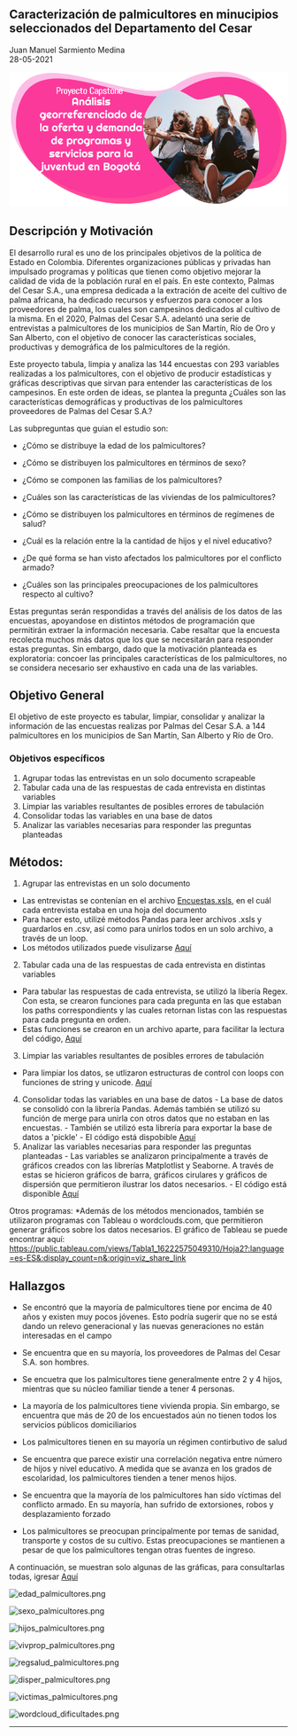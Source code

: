 ## Caracterización de palmicultores en minucipios seleccionados del Departamento del Cesar

Juan Manuel Sarmiento Medina <br>
28-05-2021

![Capstone.png](https://github.com/juanmsarmiento/CapstoneMEPP_2021/blob/main/images/Capstone.png)

## Descripción y Motivación

El desarrollo rural es uno de los principales objetivos de la política de Estado en Colombia. Diferentes organizaciones públicas y privadas han impulsado programas y políticas que tienen como objetivo mejorar la calidad de vida de la población rural en el país. En este contexto, Palmas del Cesar S.A., una empresa dedicada a la extración de aceite del cultivo de palma africana, ha dedicado recursos y esfuerzos para conocer a los proveedores de palma, los cuales son campesinos dedicados al cultivo de la misma. En el 2020, Palmas del Cesar S.A. adelantó una serie de entrevistas a palmicultores de los municipios de San Martín, Río de Oro y San Alberto, con el objetivo de conocer las características sociales, productivas y demográfica de los palmicultores de la región. 

Este proyecto tabula, limpia y analiza las 144 encuestas con 293 variables realizadas a los palmicultores, con el objetivo de producir estadísticas y gráficas descriptivas que sirvan para entender las características de los campesinos. En este orden de ideas, se plantea la pregunta ¿Cuáles son las características demográficas y productivas de los palmicultores proveedores de Palmas del Cesar S.A.?

Las subpreguntas que guian el estudio son: 

- ¿Cómo se distribuye la edad de los palmicultores?

- ¿Cómo se distribuyen los palmicultores en términos de sexo?

- ¿Cómo se componen las familias de los palmicultores?

- ¿Cuáles son las características de las viviendas de los palmicultores?

- ¿Cómo se distribuyen los palmicultores en términos de regímenes de salud?

- ¿Cuál es la relación entre la la cantidad de hijos y el nivel educativo? 

- ¿De qué forma se han visto afectados los palmicultores por el conflicto armado?

- ¿Cuáles son las principales preocupaciones de los palmicultores respecto al cultivo?

Estas preguntas serán respondidas a través del análisis de los datos de las encuestas, apoyandose en distintos métodos de programación que permitirán extraer la información necesaria. Cabe resaltar que la encuesta recolecta muchos más datos que los que se necesitarán para responder estas preguntas. Sin embargo, dado que la motivación planteada es exploratoria: concoer las principales características de los palmicultores, no se considera necesario ser exhaustivo en cada una de las variables.

## Objetivo General

El objetivo de este proyecto es tabular, limpiar, consolidar y analizar la información de las encuestas realizas por Palmas del Cesar S.A. a 144 palmicultores en los municipios de San Martín, San Alberto y Río de Oro.

### Objetivos específicos

1. Agrupar todas las entrevistas en un solo documento scrapeable 
2. Tabular cada una de las respuestas de cada entrevista en distintas variables
3. Limpiar las variables resultantes de posibles errores de tabulación
4. Consolidar todas las variables en una base de datos
5. Analizar las variables necesarias para responder las preguntas planteadas


## Métodos:
1. Agrupar las entrevistas en un solo documento
  - Las entrevistas se contenían en el archivo [Encuestas.xsls](./Encuestas.xlsx), en el cuál cada entrevista estaba en una hoja del documento
  - Para hacer esto, utilizé métodos Pandas para leer archivos .xsls y guardarlos en .csv, así como para unirlos todos en un solo archivo, a través de un loop. 
  - Los métodos utilizados puede visulizarse [Aquí](./scraper_consolidate_surveys.ipynb)
2. Tabular cada una de las respuestas de cada entrevista en distintas variables
  - Para tabular las respuestas de cada entrevista, se utilizó la libería Regex. Con esta, se crearon funciones para cada pregunta en las que estaban los paths correspondients y las cuales retornan listas con las respuestas para cada pregunta en orden.
  - Estas funciones se crearon en un archivo aparte, para facilitar la lectura del código, [Aquí](./scraper_helper.py)
 3. Limpiar las variables resultantes de posibles errores de tabulación
  - Para limpiar los datos, se utlizaron estructuras de control con loops con funciones de string y unicode. [Aquí](./scraper_consolidate_surveys.ipynb)
  4. Consolidar todas las variables en una base de datos
    - La base de datos se consolidó con la librería Pandas. Además también se utilizó su función de merge para unirla con otros datos que no estaban en las encuestas.
    - También se utilizó esta librería para exportar la base de datos a 'pickle'
    - El código está dispobible [Aquí](./scraper_consolidate_surveys.ipynb)
  5. Analizar las variables necesarias para responder las preguntas planteadas
    - Las variables se analizaron principalmente a través de gráficos creados con las librerías Matplotlist y Seaborne. A través de estas se hicieron gráficos de barra, gráficos cirulares y gráficos de dispersión que permitieron ilustrar los datos necesarios.
    - El código está disponible [Aquí](./analysis_surveys.ipynb)    
    
Otros programas:
 *Además de los métodos mencionados, también se utilizaron programas con Tableau o wordclouds.com, que permitieron generar gráficos sobre los datos necesarios. El gráfico de Tableau se puede encontrar aquí:
https://public.tableau.com/views/Tabla1_16222575049310/Hoja2?:language=es-ES&:display_count=n&:origin=viz_share_link
    



## Hallazgos 

- Se encontró que la mayoría de palmicultores tiene por encima de 40 años y existen muy pocos jóvenes. Esto podría sugerir que no se está dando un relevo generacional y las nuevas generaciones no están interesadas en el campo

- Se encuentra que en su mayoría, los proveedores de Palmas del Cesar S.A. son hombres. 

- Se encuetra que los palmicultores tiene generalmente entre 2 y 4 hijos, mientras que su núcleo familiar tiende a tener 4 personas.

- La mayoría de los palmicultores tiene vivienda propia. Sin embargo, se encuentra que más de 20 de los encuestados aún no tienen todos los servicios públicos domiciliarios

- Los palmicultores tienen en su mayoría un régimen contirbutivo de salud

- Se encuentra que parece existir una correlación negativa entre número de hijos y nivel educativo. A medida que se avanza en los grados de escolaridad, los palmicultores tienden a tener menos hijos.

- Se encuentra que la mayoría de los palmicultores han sido víctimas del conflicto armado. En su mayoría, han sufrido de extorsiones, robos y desplazamiento forzado

- Los palmicultores se preocupan principalmente por temas de sanidad, transporte y costos de su cultivo. Estas preocupaciones se mantienen a pesar de que los palmicultores tengan otras fuentes de ingreso.

A continuación, se muestran solo algunas de las gráficas, para consultarlas todas, igresar [Aquí](./images)


![edad_palmicultores.png](https://github.com/juanmsarmiento/MCPP_juan.sarmiento/blob/master/Proyecto%20final/images/edad_palmicultores.png)

![sexo_palmicultores.png](https://github.com/juanmsarmiento/MCPP_juan.sarmiento/blob/master/Proyecto%20final/images/sexo_palmicultores.png)

![hijos_palmicultores.png](https://github.com/juanmsarmiento/MCPP_juan.sarmiento/blob/master/Proyecto%20final/images/hijos_palmicultores.png)

![vivprop_palmicultores.png](https://github.com/juanmsarmiento/MCPP_juan.sarmiento/blob/master/Proyecto%20final/images/vivprop_palmicultores.png)

![regsalud_palmicultores.png](https://github.com/juanmsarmiento/MCPP_juan.sarmiento/blob/master/Proyecto%20final/images/regsalud_palmicultores.png)

![disper_palmicultores.png](https://github.com/juanmsarmiento/MCPP_juan.sarmiento/blob/master/Proyecto%20final/images/disper_palmicultores.png)

![victimas_palmicultores.png](https://github.com/juanmsarmiento/MCPP_juan.sarmiento/blob/master/Proyecto%20final/images/victimas_palmicultores.png)

![wordcloud_dificultades.png](https://github.com/juanmsarmiento/MCPP_juan.sarmiento/blob/master/Proyecto%20final/images/wordcloud_dificultades.png)

-------
